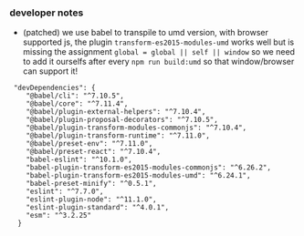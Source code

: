 ### developer notes
- (patched) we use babel to transpile to umd version, with browser supported js, the plugin `transform-es2015-modules-umd` works well but is missing the assignment `global = global || self || window` so we need to add it ourselfs after every `npm run build:umd` so that window/browser can support it!
```
 "devDependencies": {
    "@babel/cli": "^7.10.5",
    "@babel/core": "^7.11.4",
    "@babel/plugin-external-helpers": "^7.10.4",
    "@babel/plugin-proposal-decorators": "^7.10.5",
    "@babel/plugin-transform-modules-commonjs": "^7.10.4",
    "@babel/plugin-transform-runtime": "^7.11.0",
    "@babel/preset-env": "^7.11.0",
    "@babel/preset-react": "^7.10.4",
    "babel-eslint": "^10.1.0",
    "babel-plugin-transform-es2015-modules-commonjs": "^6.26.2",
    "babel-plugin-transform-es2015-modules-umd": "^6.24.1",
    "babel-preset-minify": "^0.5.1",
    "eslint": "^7.7.0",
    "eslint-plugin-node": "^11.1.0",
    "eslint-plugin-standard": "^4.0.1",
    "esm": "^3.2.25"
  }

```
